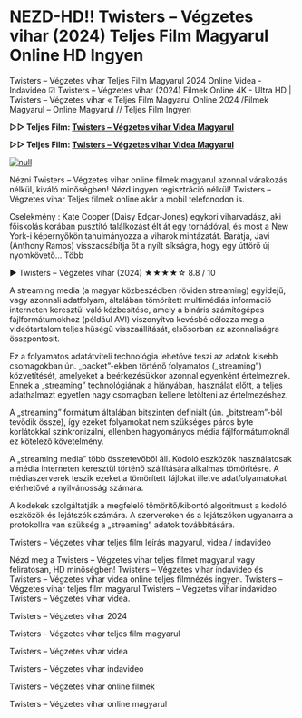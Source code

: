 # NEZD-HD!! Twisters – Végzetes vihar (2024) Teljes Film Magyarul Online HD Ingyen

Twisters – Végzetes vihar Teljes Film Magyarul 2024 Online Videa - Indavideo ☑ Twisters – Végzetes vihar (2024) Filmek Online 4K - Ultra HD | Twisters – Végzetes vihar « Teljes Film Magyarul Online 2024 /Filmek Magyarul – Online Magyarul // Teljes Film Ingyen

**▷▷ Teljes Film: [Twisters – Végzetes vihar Videa Magyarul](https://t.co/xEJlk1osiL)**

**▷▷ Teljes Film: [Twisters – Végzetes vihar Videa Magyarul](https://t.co/xEJlk1osiL)**

[![null](https://static.wixstatic.com/media/855a25_043b5abeb4ae4d35ac003198e7fe56ed~mv2.gif)](https://t.co/xEJlk1osiL)

Nézni Twisters – Végzetes vihar online filmek magyarul azonnal várakozás nélkül, kiváló minőségben! Nézd ingyen regisztráció nélkül! Twisters – Végzetes vihar Teljes filmek online akár a mobil telefonodon is.

Cselekmény : Kate Cooper (Daisy Edgar-Jones) egykori viharvadász, aki főiskolás korában pusztító találkozást élt át egy tornádóval, és most a New York-i képernyőkön tanulmányozza a viharok mintázatát. Barátja, Javi (Anthony Ramos) visszacsábítja őt a nyílt síkságra, hogy egy úttörő új nyomkövető… Több

▶️ Twisters – Végzetes vihar (2024) ★★★★☆ 8.8 / 10

A streaming media (a magyar közbeszédben röviden streaming) egyidejű, vagy azonnali adatfolyam, általában tömörített multimédiás információ interneten keresztül való kézbesítése, amely a bináris számítógépes fájlformátumokhoz (például AVI) viszonyítva kevésbé célozza meg a videótartalom teljes hűségű visszaállítását, elsősorban az azonnaliságra összpontosít.

Ez a folyamatos adatátviteli technológia lehetővé teszi az adatok kisebb csomagokban ún. „packet”-ekben történő folyamatos („streaming”) közvetítését, amelyeket a beérkezésükkor azonnal egyenként értelmeznek. Ennek a „streaming” technológiának a hiányában, használat előtt, a teljes adathalmazt egyetlen nagy csomagban kellene letölteni az értelmezéshez.

A „streaming” formátum általában bitszinten definiált (ún. „bitstream”-ből tevődik össze), így ezeket folyamokat nem szükséges páros byte korlátokkal szinkronizálni, ellenben hagyományos média fájlformátumoknál ez kötelező követelmény.

A „streaming media” több összetevőből áll. Kódoló eszközök használatosak a média interneten keresztül történő szállítására alkalmas tömörítésre. A médiaszerverek teszik ezeket a tömörített fájlokat illetve adatfolyamatokat elérhetővé a nyilvánosság számára.

A kodekek szolgáltatják a megfelelő tömörítő/kibontó algoritmust a kódoló eszközök és lejátszók számára. A szervereken és a lejátszókon ugyanarra a protokollra van szükség a „streaming” adatok továbbítására.

Twisters – Végzetes vihar teljes film leírás magyarul, videa / indavideo

Nézd meg a Twisters – Végzetes vihar teljes filmet magyarul vagy feliratosan, HD minőségben! Twisters – Végzetes vihar indavideo és Twisters – Végzetes vihar videa online teljes filmnézés ingyen. Twisters – Végzetes vihar teljes film magyarul Twisters – Végzetes vihar indavideo Twisters – Végzetes vihar videa.

Twisters – Végzetes vihar 2024

Twisters – Végzetes vihar teljes film magyarul

Twisters – Végzetes vihar videa

Twisters – Végzetes vihar indavideo

Twisters – Végzetes vihar online filmek

Twisters – Végzetes vihar online magyarul
